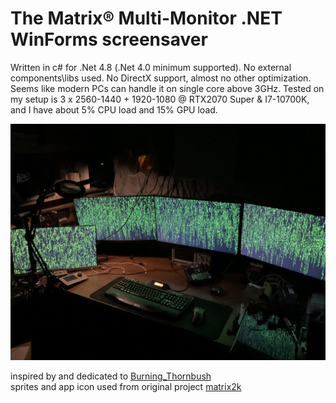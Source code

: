 # The Matrix® Multi-Monitor .NET WinForms screensaver

Written in c# for .Net 4.8 (.Net 4.0 minimum supported). No external components\libs used. No DirectX support, almost no other optimization. Seems like modern PCs can handle it on single core above 3GHz.
Tested on my setup is 3 x 2560-1440 + 1920-1080 @ RTX2070 Super & I7-10700K, and I have about 5% CPU load and 15% GPU load.


![drawing](multimonitor.jpg)

inspired by and dedicated to [Burning_Thornbush](mailto:burning_thornbush@yahoo.com)\
sprites and app icon used from original project [matrix2k](https://github.com/peterparker2k/matrix2k)

